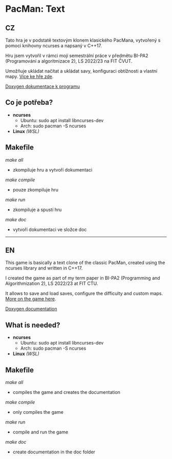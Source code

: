 # PacMan: Text
## CZ
Tato hra je v podstatě textovým klonem klasického PacMana,
vytvořený s pomocí knihovny ncurses a napsaný v C++17.

Hru jsem vytvořil v rámci mojí semestrální práce v předmětu BI-PA2 
(Programování a algoritmizace 2), LS 2022/23 na FIT ČVUT.

Umožňuje ukládat načítat a ukládat savy, konfiguraci obtížnosti a 
vlastní mapy. [Více ke hře zde](DOCUMENTATION.md).

[Doxygen dokumentace k programu](https://ondra2305.github.io/PacMan-Text/)

## Co je potřeba?
- **ncurses**
   - Ubuntu: sudo apt install libncurses-dev
   - Arch: sudo pacman -S ncurses
- **Linux** *(WSL)*

## Makefile
*make all*
- zkompiluje hru a vytvoří dokumentaci

*make compile*
- pouze zkompiluje hru

*make run*
- zkompiluje a spustí hru

*make doc*
- vytvoří dokumentaci ve složce doc

------------------------------------------------------------------
## EN
This game is basically a text clone of the classic PacMan,
created using the ncurses library and written in C++17.

I created the game as part of my term paper in BI-PA2 
(Programming and Algorithmization 2), LS 2022/23 at FIT CTU.

It allows to save and load saves, configure the difficulty and 
custom maps. [More on the game here](DOCUMENTATION.md).

[Doxygen documentation](https://ondra2305.github.io/PacMan-Text/)

## What is needed?
- **ncurses**
   - Ubuntu: sudo apt install libncurses-dev
   - Arch: sudo pacman -S ncurses
- **Linux** *(WSL)*

## Makefile
*make all*
- compiles the game and creates the documentation

*make compile*
- only compiles the game

*make run*
- compile and run the game

*make doc*
- create documentation in the doc folder
